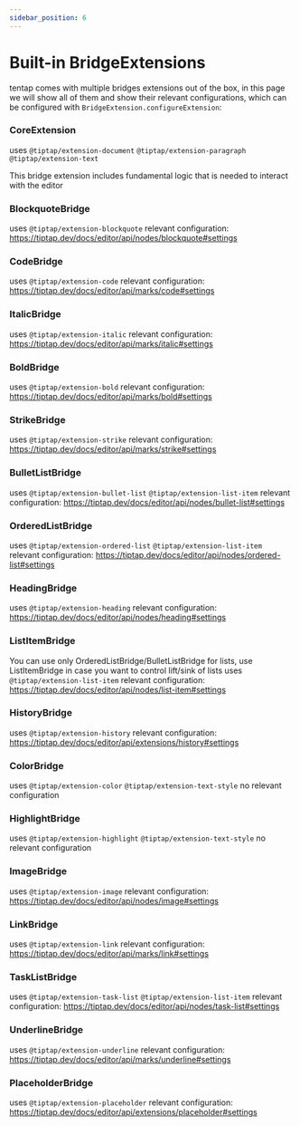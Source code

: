 ```yaml
---
sidebar_position: 6
---
```


# Built-in BridgeExtensions

tentap comes with multiple bridges extensions out of the box, in this page we will show all of them and show their relevant configurations, which can be configured with `BridgeExtension.configureExtension`:

### CoreExtension

uses `@tiptap/extension-document` `@tiptap/extension-paragraph` `@tiptap/extension-text`

This bridge extension includes fundamental logic that is needed to interact with the editor

### BlockquoteBridge

uses `@tiptap/extension-blockquote`
relevant configuration: https://tiptap.dev/docs/editor/api/nodes/blockquote#settings

### CodeBridge

uses `@tiptap/extension-code`
relevant configuration: https://tiptap.dev/docs/editor/api/marks/code#settings

### ItalicBridge

uses `@tiptap/extension-italic`
relevant configuration: https://tiptap.dev/docs/editor/api/marks/italic#settings

### BoldBridge

uses `@tiptap/extension-bold`
relevant configuration: https://tiptap.dev/docs/editor/api/marks/bold#settings

### StrikeBridge

uses `@tiptap/extension-strike`
relevant configuration: https://tiptap.dev/docs/editor/api/marks/strike#settings

### BulletListBridge

uses `@tiptap/extension-bullet-list` `@tiptap/extension-list-item`
relevant configuration: https://tiptap.dev/docs/editor/api/nodes/bullet-list#settings

### OrderedListBridge

uses `@tiptap/extension-ordered-list` `@tiptap/extension-list-item`
relevant configuration: https://tiptap.dev/docs/editor/api/nodes/ordered-list#settings

### HeadingBridge

uses `@tiptap/extension-heading`
relevant configuration: https://tiptap.dev/docs/editor/api/nodes/heading#settings

### ListItemBridge

You can use only OrderedListBridge/BulletListBridge for lists, use ListItemBridge in case you want to control lift/sink of lists
uses `@tiptap/extension-list-item`
relevant configuration: https://tiptap.dev/docs/editor/api/nodes/list-item#settings

### HistoryBridge

uses `@tiptap/extension-history`
relevant configuration: https://tiptap.dev/docs/editor/api/extensions/history#settings

### ColorBridge

uses `@tiptap/extension-color` `@tiptap/extension-text-style`
no relevant configuration

### HighlightBridge

uses `@tiptap/extension-highlight` `@tiptap/extension-text-style`
no relevant configuration

### ImageBridge

uses `@tiptap/extension-image`
relevant configuration: https://tiptap.dev/docs/editor/api/nodes/image#settings

### LinkBridge

uses `@tiptap/extension-link`
relevant configuration: https://tiptap.dev/docs/editor/api/marks/link#settings

### TaskListBridge

uses `@tiptap/extension-task-list` `@tiptap/extension-list-item`
relevant configuration: https://tiptap.dev/docs/editor/api/nodes/task-list#settings

### UnderlineBridge

uses `@tiptap/extension-underline`
relevant configuration: https://tiptap.dev/docs/editor/api/marks/underline#settings

### PlaceholderBridge

uses `@tiptap/extension-placeholder`
relevant configuration: https://tiptap.dev/docs/editor/api/extensions/placeholder#settings
